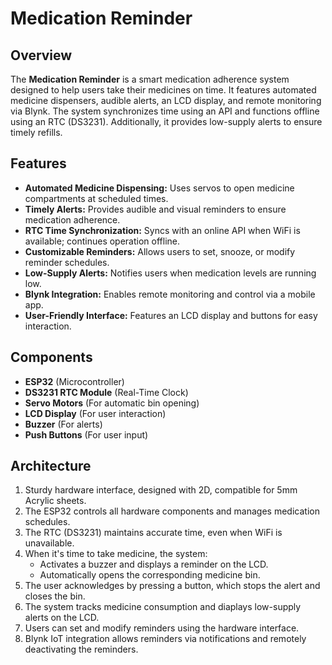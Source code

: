 # Medication Reminder

## Overview
The **Medication Reminder** is a smart medication adherence system designed to help users take their medicines on time. It features automated medicine dispensers, audible alerts, an LCD display, and remote monitoring via Blynk. The system synchronizes time using an API and functions offline using an RTC (DS3231). Additionally, it provides low-supply alerts to ensure timely refills.

## Features
- **Automated Medicine Dispensing:** Uses servos to open medicine compartments at scheduled times.
- **Timely Alerts:** Provides audible and visual reminders to ensure medication adherence.
- **RTC Time Synchronization:** Syncs with an online API when WiFi is available; continues operation offline.
- **Customizable Reminders:** Allows users to set, snooze, or modify reminder schedules.
- **Low-Supply Alerts:** Notifies users when medication levels are running low.
- **Blynk Integration:** Enables remote monitoring and control via a mobile app.
- **User-Friendly Interface:** Features an LCD display and buttons for easy interaction.

## Components
- **ESP32** (Microcontroller)
- **DS3231 RTC Module** (Real-Time Clock)
- **Servo Motors** (For automatic bin opening)
- **LCD Display** (For user interaction)
- **Buzzer** (For alerts)
- **Push Buttons** (For user input)

## Architecture
1. Sturdy hardware interface, designed with 2D, compatible for 5mm Acrylic sheets.
2. The ESP32 controls all hardware components and manages medication schedules.
3. The RTC (DS3231) maintains accurate time, even when WiFi is unavailable.
4. When it's time to take medicine, the system:
   - Activates a buzzer and displays a reminder on the LCD.
   - Automatically opens the corresponding medicine bin.
5. The user acknowledges by pressing a button, which stops the alert and closes the bin.
6. The system tracks medicine consumption and diaplays low-supply alerts on the LCD.
7. Users can set and modify reminders using the hardware interface.
8. Blynk IoT integration allows reminders via notifications and remotely deactivating the reminders.
